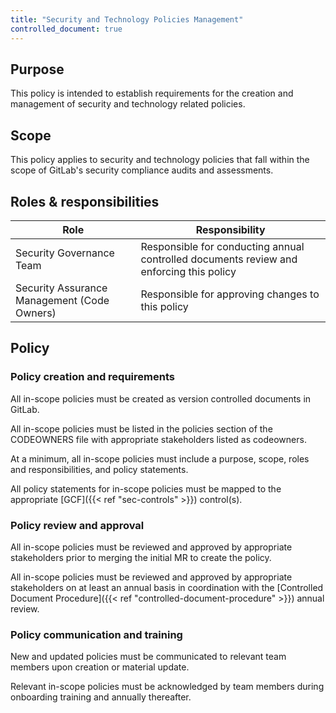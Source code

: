 ```yaml
---
title: "Security and Technology Policies Management"
controlled_document: true
---
```


## Purpose

This policy is intended to establish requirements for the creation and management of security and technology related policies.

## Scope

This policy applies to security and technology policies that fall within the scope of GitLab's security compliance audits and assessments.

## Roles & responsibilities

| Role  | Responsibility |
|-----------|-----------|
| Security Governance Team | Responsible for conducting annual controlled documents review and enforcing this policy |
| Security Assurance Management (Code Owners) | Responsible for approving changes to this policy |

## Policy

### Policy creation and requirements

All in-scope policies must be created as version controlled documents in GitLab.

All in-scope policies must be listed in the policies section of the CODEOWNERS file with appropriate stakeholders listed as codeowners.

At a minimum, all in-scope policies must include a purpose, scope, roles and responsibilities, and policy statements.

All policy statements for in-scope policies must be mapped to the appropriate [GCF]({{< ref "sec-controls" >}}) control(s).

### Policy review and approval

All in-scope policies must be reviewed and approved by appropriate stakeholders prior to merging the initial MR to create the policy.

All in-scope policies must be reviewed and approved by appropriate stakeholders on at least an annual basis in coordination with the [Controlled Document Procedure]({{< ref "controlled-document-procedure" >}}) annual review.

### Policy communication and training

New and updated policies must be communicated to relevant team members upon creation or material update.

Relevant in-scope policies must be acknowledged by team members during onboarding training and annually thereafter.
